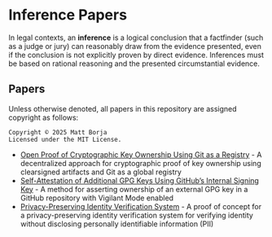 # Inference Papers
In legal contexts, an **inference** is a logical conclusion that a factfinder (such as a judge or jury) can reasonably draw from the evidence presented, even if the conclusion is not explicitly proven by direct evidence. Inferences must be based on rational reasoning and the presented circumstantial evidence.

## Papers
Unless otherwise denoted, all papers in this repository are assigned copyright as follows:

```
Copyright © 2025 Matt Borja  
Licensed under the MIT License.
```

- [Open Proof of Cryptographic Key Ownership Using Git as a Registry](/papers/open-proof-key-ownership-git-registry-mattborja-2025.md) - A decentralized approach for cryptographic proof of key ownership using clearsigned artifacts and Git as a global registry
- [Self-Attestation of Additional GPG Keys Using GitHub’s Internal Signing Key](/papers/self-attestation-gpg-keys-github-mattborja-2025.md) - A method for asserting ownership of an external GPG key in a GitHub repository with Vigilant Mode enabled
- [Privacy-Preserving Identity Verification System](/papers/privacy-preserving-verification-mattborja-2025.md) - A proof of concept for a privacy-preserving identity verification system for verifying identity without disclosing personally identifiable information (PII)
